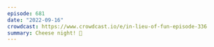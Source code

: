 ```yaml
---
episode: 681
date: "2022-09-16"
crowdcast: https://www.crowdcast.io/e/in-lieu-of-fun-episode-336
summary: Cheese night! 🧀
---
```

